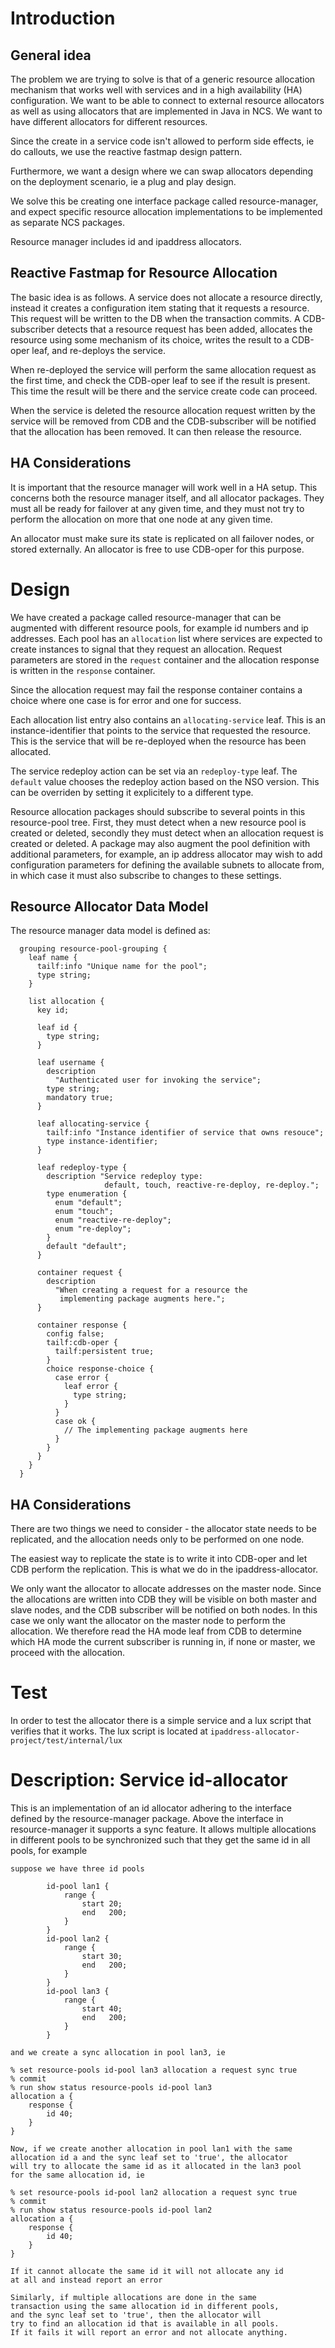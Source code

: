 # Introduction

## General idea
The problem we are trying to solve is that of a generic resource
allocation mechanism that works well with services and in a high
availability (HA) configuration.  We want to be able to connect to
external resource allocators as well as using allocators that are
implemented in Java in NCS.  We want to have different allocators for
different resources.

Since the create in a service code isn't allowed to perform side
effects, ie do callouts, we use the reactive fastmap design pattern.

Furthermore, we want a design where we can swap allocators depending
on the deployment scenario, ie a plug and play design.

We solve this be creating one interface package called
resource-manager, and expect specific resource allocation
implementations to be implemented as separate NCS packages.

Resource manager includes id and ipaddress allocators.

## Reactive Fastmap for Resource Allocation

The basic idea is as follows. A service does not allocate a resource
directly, instead it creates a configuration item stating that it
requests a resource. This request will be written to the DB when the
transaction commits. A CDB-subscriber detects that a resource request
has been added, allocates the resource using some mechanism of its
choice, writes the result to a CDB-oper leaf, and re-deploys the
service.

When re-deployed the service will perform the same allocation request
as the first time, and check the CDB-oper leaf to see if the result is
present. This time the result will be there and the service create
code can proceed.

When the service is deleted the resource allocation request written by
the service will be removed from CDB and the CDB-subscriber will be
notified that the allocation has been removed. It can then release the
resource.

## HA Considerations

It is important that the resource manager will work well in a HA
setup.  This concerns both the resource manager itself, and all
allocator packages.  They must all be ready for failover at any given
time, and they must not try to perform the allocation on more that one
node at any given time.

An allocator must make sure its state is replicated on all failover
nodes, or stored externally. An allocator is free to use CDB-oper for
this purpose.

# Design

We have created a package called resource-manager that can be
augmented with different resource pools, for example id numbers
and ip addresses. Each pool has an `allocation` list where services
are expected to create instances to signal that they request an
allocation. Request parameters are stored in the `request` container
and the allocation response is written in the `response` container.

Since the allocation request may fail the response container contains
a choice where one case is for error and one for success.

Each allocation list entry also contains an `allocating-service`
leaf. This is an instance-identifier that points to the service that
requested the resource. This is the service that will be re-deployed
when the resource has been allocated.

The service redeploy action can be set via an `redeploy-type` leaf. The
`default` value chooses the redeploy action based on the NSO version.
This can be overriden by setting it explicitely to a different type.

Resource allocation packages should subscribe to several points in
this resource-pool tree.  First, they must detect when a new resource
pool is created or deleted, secondly they must detect when an
allocation request is created or deleted. A package may also augment
the pool definition with additional parameters, for example, an ip
address allocator may wish to add configuration parameters for
defining the available subnets to allocate from, in which case it must
also subscribe to changes to these settings.

## Resource Allocator Data Model

The resource manager data model is defined as:

```
  grouping resource-pool-grouping {
    leaf name {
      tailf:info "Unique name for the pool";
      type string;
    }

    list allocation {
      key id;

      leaf id {
        type string;
      }

      leaf username {
        description
          "Authenticated user for invoking the service";
        type string;
        mandatory true;
      }

      leaf allocating-service {
        tailf:info "Instance identifier of service that owns resouce";
        type instance-identifier;
      }

      leaf redeploy-type {
        description "Service redeploy type:
                     default, touch, reactive-re-deploy, re-deploy.";
        type enumeration {
          enum "default";
          enum "touch";
          enum "reactive-re-deploy";
          enum "re-deploy";
        }
        default "default";
      }

      container request {
        description
          "When creating a request for a resource the
           implementing package augments here.";
      }

      container response {
        config false;
        tailf:cdb-oper {
          tailf:persistent true;
        }
        choice response-choice {
          case error {
            leaf error {
              type string;
            }
          }
          case ok {
            // The implementing package augments here
          }
        }
      }
    }
  }
```

## HA Considerations

There are two things we need to consider - the allocator state needs
to be replicated, and the allocation needs only to be performed on one
node.

The easiest way to replicate the state is to write it into CDB-oper and let CDB
perform the replication. This is what we do in the ipaddress-allocator.

We only want the allocator to allocate addresses on the master
node. Since the allocations are written into CDB they will be visible
on both master and slave nodes, and the CDB subscriber will be
notified on both nodes. In this case we only want the allocator on the
master node to perform the allocation. We therefore read the HA mode
leaf from CDB to determine which HA mode the current subscriber is
running in, if none or master, we proceed with the allocation.

# Test

In order to test the allocator there is a simple service and a lux
script that verifies that it works. The lux script is located at
`ipaddress-allocator-project/test/internal/lux`


# Description: Service id-allocator
This is an implementation of an id allocator adhering to the interface
defined by the resource-manager package. Above the interface in
resource-manager it supports a sync feature. It allows multiple
allocations in different pools to be synchronized such that they
get the same id in all pools, for example

    suppose we have three id pools

            id-pool lan1 {
                range {
                    start 20;
                    end   200;
                }
            }
            id-pool lan2 {
                range {
                    start 30;
                    end   200;
                }
            }
            id-pool lan3 {
                range {
                    start 40;
                    end   200;
                }
            }

    and we create a sync allocation in pool lan3, ie

    % set resource-pools id-pool lan3 allocation a request sync true
    % commit
    % run show status resource-pools id-pool lan3
    allocation a {
        response {
            id 40;
        }
    }

    Now, if we create another allocation in pool lan1 with the same
    allocation id a and the sync leaf set to 'true', the allocator
    will try to allocate the same id as it allocated in the lan3 pool
    for the same allocation id, ie

    % set resource-pools id-pool lan2 allocation a request sync true
    % commit
    % run show status resource-pools id-pool lan2
    allocation a {
        response {
            id 40;
        }
    }

    If it cannot allocate the same id it will not allocate any id
    at all and instead report an error

    Similarly, if multiple allocations are done in the same
    transaction using the same allocation id in different pools,
    and the sync leaf set to 'true', then the allocator will
    try to find an allocation id that is available in all pools.
    If it fails it will report an error and not allocate anything.
